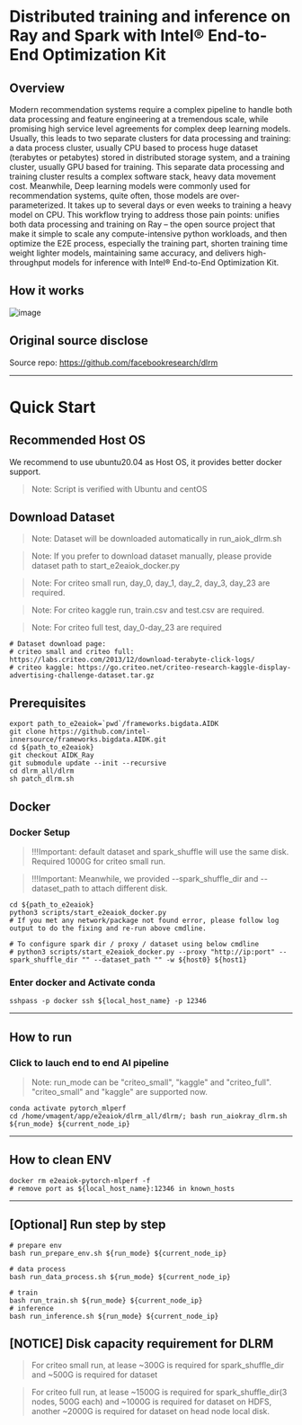# Distributed training and inference on Ray and Spark with Intel® End-to-End Optimization Kit 

## Overview
Modern recommendation systems require a complex pipeline to handle both data processing and feature engineering at a tremendous scale, while promising high service level agreements for complex deep learning models. Usually, this leads to two separate clusters for data processing and training: a data process cluster, usually CPU based to process huge dataset (terabytes or petabytes) stored in distributed storage system, and a training cluster, usually GPU based for training. This separate data processing and training cluster results a complex software stack, heavy data movement cost.
Meanwhile, Deep learning models were commonly used for recommendation systems, quite often, those models are over-parameterized. It takes up to several days or even weeks to training a heavy model on CPU. 
This workflow trying to address those pain points: unifies both data processing and training on Ray – the open source project that make it simple to scale any compute-intensive python workloads, and then optimize the E2E process, especially the training part, shorten training time weight lighter models, maintaining same accuracy, and delivers high-throughput models for inference with Intel® End-to-End Optimization Kit.

## How it works 
![image](https://github.com/intel-innersource/frameworks.bigdata.AIDK/assets/6396930/fb9ada53-ca84-4158-9562-261b6933dfe0)

## Original source disclose
Source repo: https://github.com/facebookresearch/dlrm

---

# Quick Start

## Recommended Host OS
We recommend to use ubuntu20.04 as Host OS, it provides better docker support.
> Note: Script is verified with Ubuntu and centOS

## Download Dataset
> Note: Dataset will be downloaded automatically in run_aiok_dlrm.sh

> Note: If you prefer to download dataset manually, please provide dataset path to start_e2eaiok_docker.py

> Note: For criteo small run, day_0, day_1, day_2, day_3, day_23 are required.

> Note: For criteo kaggle run, train.csv and test.csv are required.

> Note: For criteo full test, day_0-day_23 are required
```
# Dataset download page:
# criteo small and criteo full: https://labs.criteo.com/2013/12/download-terabyte-click-logs/
# criteo kaggle: https://go.criteo.net/criteo-research-kaggle-display-advertising-challenge-dataset.tar.gz
```

## Prerequisites
```
export path_to_e2eaiok=`pwd`/frameworks.bigdata.AIDK
git clone https://github.com/intel-innersource/frameworks.bigdata.AIDK.git
cd ${path_to_e2eaiok}
git checkout AIDK_Ray
git submodule update --init --recursive
cd dlrm_all/dlrm
sh patch_dlrm.sh
```

## Docker

### Docker Setup
> !!!Important: default dataset and spark_shuffle will use the same disk. Required 1000G for criteo small run.

> !!!Important: Meanwhile, we provided --spark_shuffle_dir and --dataset_path to attach different disk.
```
cd ${path_to_e2eaiok}
python3 scripts/start_e2eaiok_docker.py
# If you met any network/package not found error, please follow log output to do the fixing and re-run above cmdline.

# To configure spark dir / proxy / dataset using below cmdline
# python3 scripts/start_e2eaiok_docker.py --proxy "http://ip:port" --spark_shuffle_dir "" --dataset_path "" -w ${host0} ${host1}
```

###  Enter docker and Activate conda
```
sshpass -p docker ssh ${local_host_name} -p 12346
```

------
## How to run

### Click to lauch end to end AI pipeline

> Note: run_mode can be "criteo_small", "kaggle" and "criteo_full". "criteo_small" and "kaggle" are supported now.

```
conda activate pytorch_mlperf
cd /home/vmagent/app/e2eaiok/dlrm_all/dlrm/; bash run_aiokray_dlrm.sh ${run_mode} ${current_node_ip}
```

------
## How to clean ENV
```
docker rm e2eaiok-pytorch-mlperf -f
# remove port as ${local_host_name}:12346 in known_hosts
```

------
## [Optional] Run step by step
```
# prepare env
bash run_prepare_env.sh ${run_mode} ${current_node_ip}

# data process
bash run_data_process.sh ${run_mode} ${current_node_ip}

# train
bash run_train.sh ${run_mode} ${current_node_ip}
# inference
bash run_inference.sh ${run_mode} ${current_node_ip}
```

## [NOTICE] Disk capacity requirement for DLRM

> For criteo small run, at lease ~300G is required for spark_shuffle_dir and ~500G is required for dataset

> For criteo full run, at lease ~1500G is required for spark_shuffle_dir(3 nodes, 500G each) and ~1000G is required for dataset on HDFS, another ~2000G is required for dataset on head node local disk.

